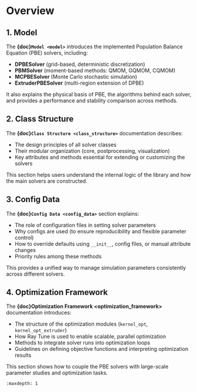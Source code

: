 # Overview

## 1. Model

The **{doc}`Model <model>`** introduces the implemented Population Balance Equation (PBE) solvers, including:

- **DPBESolver** (grid-based, deterministic discretization)  
- **PBMSolver** (moment-based methods: QMOM, GQMOM, CQMOM)  
- **MCPBESolver** (Monte Carlo stochastic simulation)  
- **ExtruderPBESolver** (multi-region extension of DPBE)  

It also explains the physical basis of PBE, the algorithms behind each solver, and provides a performance and stability comparison across methods.


## 2. Class Structure

The **{doc}`Class Structure <class_structure>`** documentation describes:

- The design principles of all solver classes  
- Their modular organization (core, postprocessing, visualization)  
- Key attributes and methods essential for extending or customizing the solvers  

This section helps users understand the internal logic of the library and how the main solvers are constructed.


## 3. Config Data

The **{doc}`Config Data <config_data>`** section explains:

- The role of configuration files in setting solver parameters  
- Why configs are used (to ensure reproducibility and flexible parameter control)  
- How to override defaults using `__init__`, config files, or manual attribute changes  
- Priority rules among these methods  

This provides a unified way to manage simulation parameters consistently across different solvers.

## 4. Optimization Framework

The **{doc}Optimization Framework <optimization_framework>** documentation introduces:

- The structure of the optimization modules (`kernel_opt`, `kernel_opt_extruder`)  
- How Ray Tune is used to enable scalable, parallel optimization  
- Methods to integrate solver runs into optimization loops  
- Guidelines on defining objective functions and interpreting optimization results  

This section shows how to couple the PBE solvers with large-scale parameter studies and optimization tasks.


```{toctree}
:maxdepth: 1

```
